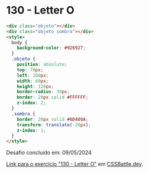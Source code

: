 # 130 - Letter O

```HTML
<div class="objeto"></div>
<div class="objeto sombra"></div>
<style>
  body {
    background-color: #926927;
  }
  .objeto {
    position: absolute;
    top: 70px;
    left: 160px;
    width: 60px;
    height: 120px;
    border-radius: 30px;
    border: 20px solid #FFFFFF;
    z-index: 2;
  }
  .sombra {
    border: 20px solid #6D480A;
    transform: translate(-20px);
    z-index: 1;
  }
</style>
```

Desafio concluído em: 09/05/2024

[Link para o exercício "130 - Letter O"](https://cssbattle.dev/play/130) em [CSSBattle.dev](https://cssbattle.dev/).